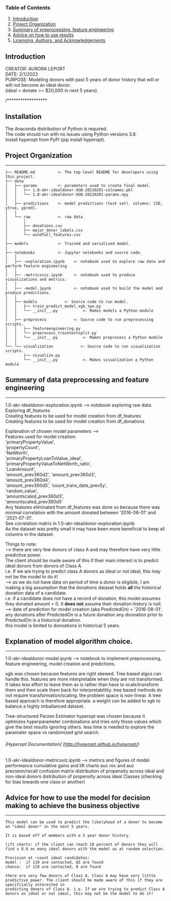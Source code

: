 ### Table of Contents

1. [Introduction](#introduction)
2. [Project Organization](#ProjectOrganization)
3. [Summary of preprocessing, feature engineering](#Summary)
4. [Advice on how to use results](#advice)
5. [Licensing, Authors, and Acknowledgements](#licensing)

Introduction
------------
CREATOR: AURORA LEPORT <br />
DATE: 2/1/2022 <br />
PURPOSE: Modeling donors with past 5 years of donor history that will or will not become an ideal donor. <br />
         (ideal = donate >= $20,000 in next 5 years). <br />

/******************

## Installation

The Anaconda distribution of Python is required.  <br />
The code should run with no issues using Python versions 3.8. <br />
Install hyperopt from PyPl (pip install hyperopt). <br />

 ## Project Organization
------------
    ├── README.md          <- The top-level README for developers using this project.
    ├── data
    │   ├── params         <- parameters used to create final model.
    │   │   ├── 1.0-akr-idealdonor-XGB-20220201-colnames.pkl
    │   │   └── 1.0-akr-idealdonor-XGB-20220201-params.npy
    │   │
    │   ├── predictions    <- model predictions (test set). columns: [ID, ytrue, ypred].
    │   │
    │   └── raw            <- raw data
    │       │
    │       ├── donations.csv
    │       ├── major_donor_labels.csv
    │       └── windfall_features.csv
    │
    ├── models             <- Trained and serialized model.
    │
    ├── notebooks          <- Jupyter notebooks and source code.
    │   │   
    │   ├── -exploration.ipynb    <- notebook used to explore raw data and perform feature engineering                              
    │   │
    │   ├── -metricsviz.ipynb     <- notebook used to produce visualizations and metrics.
    │   │
    │   ├── -model.ipynb          <- notebook used to build the model and produce predictions.
    │   │
    │   ├── models            <- Source code to run model.
    │   │   ├── train_predict_model_xgb_tpe.py
    │   │   └── __init__.py           <- Makes models a Python module
    │   │
    │   ├── preprocess            <- Source code to run preprocessing scripts.
    │   │   ├── featureengineering.py
    │   │   └── preprocess_traintestsplit.py
    │   │   └── __init__.py           <- Makes preprocess a Python module
    │   │
    └── └── visualization            <- Source code to run visualization scripts.
            ├── visualize.py
            └── __init__.py           <- Makes visualization a Python module


## Summary of data preprocessing and feature engineering
------------

1.0-akr-idealdonor-exploration.ipynb --> notebook exploring raw data. <br />
    Exploring df_features  <br />
    Creating features to be used for model creation from df_features <br />
    Creating features to be used for model creation from df_donations <br />

Explanation of chosen model parameters --> <br />
Features used for model creation: <br />
       'primaryPropertyValue', <br />
       'propertyCount', <br />
       'NetWorth', <br />
       'primaryPropertyLoanToValue_ideal', <br />
       'primaryPropertyValueToNetWorth_ratio',  <br />
       'LoanAmount', <br />
       'amount_prev360d2', 'amount_prev360d3',  <br />
       'amount_prev360d4', <br />
       'amount_prev360d5', 'count_trans_date_prev5y', <br />
       'random_value', <br />
       'amountscaled_prev360d3',  <br />
       'amountscaled_prev360d5' <br />
Any features eliminated from df_features was done so because there was minimal correlation with the amount donated between '2016-08-01' and '2021-07-31'. <br />
See correlation matrix in 1.0-akr-idealdonor-exploration.ipynb <br />
As the dataset was pretty small it may have been more beneficial to keep all columns in the dataset. <br />
       
Things to note: <br />
    --> there are very few donors of class A and may therefore have very little predictive power. <br />
         The client should be made aware of this if their main interest is to predict ideal donors from donors of Class A. <br />
         i.e. If we are trying to predict class A donors as ideal or not ideal, this may not be the model to do it! <br />
    --> as we do not have data on period of time a donor is eligibile, I am making a big assumption that the donations dataset holds **all** the historical donation data of a 
         candidate. <br />
         i.e. if a candidate does not have a record of donation, this model assumes they donated amount = 0. It **does not** assume their donation history is null. <br />
    --> date of prediction for model creation (aka PredictedOn) = '2016-08-01'. <br />
         any donations after PredictedOn is a future donation any donoation prior to PredictedOn is a historical donation. <br />
         this model is limited to donoations in historical 5 years.

## Explanation of model algorithm choice.
------------
1.0-akr-idealdonor-model.ipynb --> notebook to implement preprocessing, feature engineering, model creation and predictions.

xgb was chosen because
    features are right skewed. Tree based algos can handle this.
    features are more interpretable when they are not transformed. It takes less effort to leave them as is rather than have to scale/transform them and then scale them back for interpretablility. tree based methods do not require transformation/scaling.
    the problem space is non-linear. A tree based approach is therefore appropriate.
    a weight can be added to xgb to balance a highly imballanced dataset.   
    
 Tree-structured Parzen Estimator hyperopt was chosen because
     it optimizes hyperparameter combinations and tries only those values which give the best results ignoring others.
     less time is needed to explore the paramater space vs randomized grid search.

###### [Hyperopt Documentation] (http://hyperopt.github.io/hyperopt/)

1.0-akr-idealdonor-metricsviz.ipynb --> metrics and figures of model performance
    cumulative gains and lift charts
    auc roc and auc precision/recall
    confusion matrix
    distribution of propensity across ideal and non-ideal donors
    distribution of propensity across ideal Classes (checking for bias towards one class or another)
    
## Advice for how to use the model for decision making to achieve the business objective
------------
    This model can be used to predict the likelyhood of a donor to become an "ideal donor" in the next 5 years. 
    
    It is based off of members with a 5 year donor history. 
    
    lift charts: if the client can reach 10 percent of donors they will find x 8.6 as many ideal donors with the model as at random selection.
    
    Precision at ~count ideal candidates:
    model :  if 119 are contacted, 65 are found
    chance:  if 119 are contacted, 0 are found 
    
    there are very few donors of Class A. Class A may have very little predictive power. The client should be made aware of this if they are specifcially interested in
    predicting donors of Class A. i.e. If we are trying to predict Class A donors as ideal or not ideal, this may not be the model to do it! 



